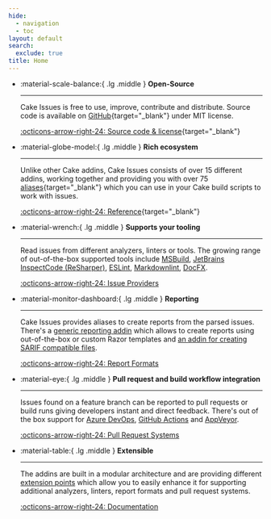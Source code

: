 ```yaml
---
hide:
  - navigation
  - toc
layout: default
search:
  exclude: true
title: Home
---
```


<div class="grid cards" markdown>

-   :material-scale-balance:{ .lg .middle } __Open-Source__

    ---

    Cake Issues is free to use, improve, contribute and distribute.
    Source code is available on [GitHub](https://github.com/cake-contrib/Cake.Issues){target="_blank"} under MIT license.

    [:octicons-arrow-right-24: Source code & license](https://github.com/cake-contrib/Cake.Issues){target="_blank"}

-   :material-globe-model:{ .lg .middle } __Rich ecosystem__

    ---

    Unlike other Cake addins, Cake Issues consists of over 15 different addins,
    working together and providing you with over 75 [aliases](https://cakebuild.net/extensions/cake-issues/){target="_blank"} which you can use in your Cake
    build scripts to work with issues.

    [:octicons-arrow-right-24: Reference](https://cakebuild.net/extensions/cake-issues/){target="_blank"}

-   :material-wrench:{ .lg .middle } __Supports your tooling__

    ---

    Read issues from different analyzers, linters or tools.
    The growing range of out-of-the-box supported tools include
    [MSBuild](documentation/issue-providers/msbuild/index.md),
    [JetBrains InspectCode (ReSharper)](documentation/issue-providers/inspectcode/index.md),
    [ESLint](documentation/issue-providers/eslint/index.md),
    [Markdownlint](documentation/issue-providers/markdownlint/index.md),
    [DocFX](documentation/issue-providers/docfx/index.md).

    [:octicons-arrow-right-24: Issue Providers](documentation/issue-providers/index.md)

-   :material-monitor-dashboard:{ .lg .middle } __Reporting__

    ---

    Cake Issues provides aliases to create reports from the parsed issues.
    There's a [generic reporting addin](documentation/report-formats/generic/index.md) which allows to create reports using out-of-the-box or custom Razor templates
    and [an addin for creating SARIF compatible files](documentation/report-formats/sarif/index.md).

    [:octicons-arrow-right-24: Report Formats](documentation/report-formats/index.md)

-   :material-eye:{ .lg .middle } __Pull request and build workflow integration__

    ---

    Issues found on a feature branch can be reported to pull requests or build runs giving developers instant and direct feedback.
    There's out of the box support for [Azure DevOps](documentation/pull-request-systems/azure-devops/index.md),
    [GitHub Actions](documentation/pull-request-systems/github-actions/index.md) and
    [AppVeyor](documentation/pull-request-systems/appveyor/index.md).

    [:octicons-arrow-right-24: Pull Request Systems](documentation/pull-request-systems/index.md)

-   :material-table:{ .lg .middle } __Extensible__

    ---

    The addins are built in a modular architecture and are providing different [extension points](documentation/extending/index.md)
    which allow you to easily enhance it for supporting additional analyzers, linters, report formats and pull request systems.

    [:octicons-arrow-right-24: Documentation](documentation/extending/index.md)
</div>
